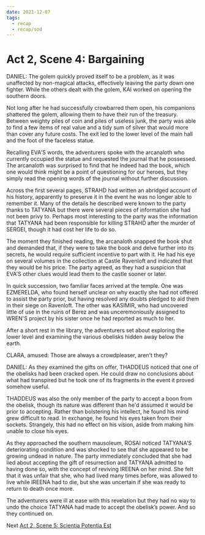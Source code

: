 ```yaml
---
date: 2021-12-07
tags:
  - recap
  - recap/sod
---
```

# Act 2, Scene 4: Bargaining

DANIEL: The golem quickly proved itself to be a problem, as it was unaffected by non-magical attacks, effectively leaving the party down one fighter. While the others dealt with the golem, KAI worked on opening the southern doors.

Not long after he had successfully crowbarred them open, his companions shattered the golem, allowing them to have their run of the treasury. Between weighty piles of coin and piles of useless junk, the party was able to find a few items of real value and a tidy sum of silver that would more than cover any future costs. The exit led to the lower level of the main hall and the foot of the faceless statue.

Recalling EVA'S words, the adventurers spoke with the arcanaloth who currently occupied the statue and requested the journal that he possessed. The arcanaloth was surprised to find that he indeed had the book, which one would think might be a point of questioning for our heroes, but they simply read the opening words of the journal without further discussion.

Across the first several pages, STRAHD had written an abridged account of his history, apparently to preserve it in the event he was no longer able to remember it. Many of the details he described were known to the party thanks to TATYANA but there were several pieces of information she had not been privy to. Perhaps most interesting to the party was the information that TATYANA had been responsible for killing STRAHD after the murder of SERGEI, though it had cost her life to do so.

The moment they finished reading, the arcanaloth snapped the book shut and demanded that, if they were to take the book and delve further into its secrets, he would require sufficient incentive to part with it. He had his eye on several volumes in the collection at Castle Ravenloft and indicated that they would be his price. The party agreed, as they had a suspicion that EVA'S other clues would lead them to the castle sooner or later.

In quick succession, two familiar faces arrived at the temple. One was EZMERELDA, who found herself unclear on why exactly she had not offered to assist the party prior, but having resolved any doubts pledged to aid them in their siege on Ravenloft. The other was KASIMIR, who had uncovered little of use in the ruins of Berez and was unceremoniously assigned to WREN'S project by his sister once he had reported as much to her.

After a short rest in the library, the adventurers set about exploring the lower level and examining the various obelisks hidden away below the earth.

CLARA, amused: Those are always a crowdpleaser, aren't they?

DANIEL: As they examined the gifts on offer, THADDEUS noticed that one of the obelisks had been cracked open. He could draw no conclusions about what had transpired but he took one of its fragments in the event it proved somehow useful.

THADDEUS was also the only member of the party to accept a boon from the obelisk, though its nature was different than he'd assumed it would be prior to accepting. Rather than bolstering his intellect, he found his mind grew difficult to read. In exchange, he found his eyes taken from their sockets. Strangely, this had no effect on his vision, aside from making him unable to close his eyes.

As they approached the southern mausoleum, ROSAI noticed TATYANA'S deteriorating condition and was shocked to see that she appeared to be growing undead in nature. The party immediately concluded that she had lied about accepting the gift of resurrection and TATYANA admitted to having done so, with the concept of reviving IREENA on her mind. She felt that it was unfair that she, who had lived many times before, was allowed to live while IREENA had to die, but she was uncertain if she was ready to return to death once more.

The adventurers were ill at ease with this revelation but they had no way to undo the choice TATYANA had made to accept the obelisk’s power. And so they continued on.

Next
[Act 2, Scene 5: Scientia Potentia Est](Act%202,%20Scene%2005%20Scientia%20Potentia%20Est.md)